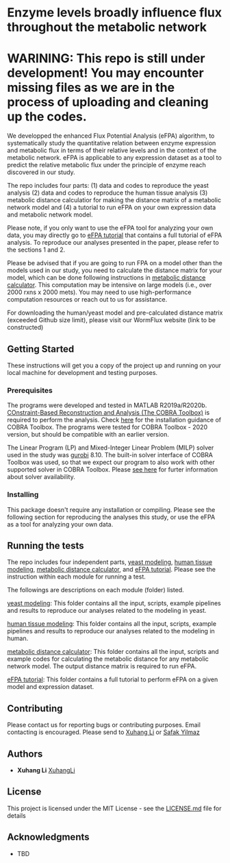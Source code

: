 # Enzyme levels broadly influence flux throughout the metabolic network
# WARINING: This repo is still under development! You may encounter missing files as we are in the process of uploading and cleaning up the codes.
We developped the enhanced Flux Potential Analysis (eFPA) algorithm, to systematically study the quantitative relation between enzyme expression and metabolic flux in terms of their relative levels and in the context of the metabolic network. eFPA is applicable to any expression dataset as a tool to predict the relative metabolic flux under the principle of enzyme reach discovered in our study.

The repo includes four parts: (1) data and codes to reproduce the yeast analysis (2) data and codes to reproduce the human tissue analysis (3) metabolic distance calculatior for making the distance matrix of a metabolic network model and (4) a tutorial to run eFPA on your own expression data and metabolic network model.

Please note, if you only want to use the eFPA tool for analyzing your own data, you may directly go to [eFPA tutorial](4_eFPA_tutorial) that contains a full tutorial of eFPA analysis. To reproduce our analyses presented in the paper, please refer to the sections 1 and 2. 

Please be advised that if you are going to run FPA on a model other than the models used in our study, you need to calculate the distance matrix for your model, which can be done following instructions in [metabolic distance calculator](3_distance_calculation). This computation may be intensive on large models (i.e., over 2000 rxns x 2000 mets). You may need to use high-performance computation resources or reach out to us for assistance. 

For downloading the human/yeast model and pre-calculated distance matrix (exceeded Github size limit), please visit our WormFlux website (link to be constructed)

## Getting Started

These instructions will get you a copy of the project up and running on your local machine for development and testing purposes.

### Prerequisites

The programs were developed and tested in MATLAB R2019a/R2020b. [COnstraint-Based Reconstruction and Analysis (The COBRA Toolbox)](https://opencobra.github.io/cobratoolbox/stable/) is required to perform the analysis. Check [here](https://opencobra.github.io/cobratoolbox/stable/installation.html) for the installation guidance of COBRA Toolbox. The programs were tested for COBRA Toolbox - 2020 version, but should be compatible with an earlier version. 

The Linear Program (LP) and Mixed-Integer Linear Problem (MILP) solver used in the study was [gurobi](http://gurobi.com) 8.10. The built-in solver interface of COBRA Toolbox was used, so that we expect our program to also work with other supported solver in COBRA Toolbox. Please [see here](https://opencobra.github.io/cobratoolbox/stable/installation.html#solver-installation) for furter information about solver availability. 

### Installing

This package doesn't require any installation or compiling. Please see the following section for reproducing the analyses this study, or use the eFPA as a tool for analyzing your own data.


## Running the tests

The repo includes four independent parts, [yeast modeling](1_yeast_modeling), [human tissue modeling](2_human_modeling), [metabolic distance calculator](3_distance_calculation), and [eFPA tutorial](4_eFPA_tutorial). Please see the instruction within each module for running a test.


The followings are descriptions on each module (folder) listed.

[yeast modeling](1_yeast_modeling): This folder contains all the input, scripts, example pipelines and results to reproduce our analyses related to the modeling in yeast.

[human tissue modeling](2_human_modeling): This folder contains all the input, scripts, example pipelines and results to reproduce our analyses related to the modeling in human.

[metabolic distance calculator](3_distance_calculation): This folder contains all the input, scripts and example codes for calculating the metabolic distance for any metabolic network model. The output distance matrix is required to run eFPA.

[eFPA tutorial](4_eFPA_tutorial): This folder contains a full tutorial to perform eFPA on a given model and expression dataset.


## Contributing

Please contact us for reporting bugs or contributing purposes. Email contacting is encouraged. Please send to [Xuhang Li](mailto:xuhang.li@umassmed.edu) or [Safak Yilmaz](mailto:lutfu.yilmaz@umassmed.edu)


## Authors

* **Xuhang Li** [XuhangLi](https://github.com/XuhangLi)

## License

This project is licensed under the MIT License - see the [LICENSE.md](LICENSE.md) file for details

## Acknowledgments

* TBD

